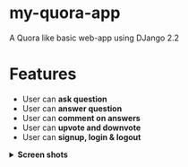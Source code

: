 # my-quora-app
A Quora like basic web-app using DJango 2.2

# Features
* User can **ask question**
* User can **answer question**
* User can **comment on answers**
* User can **upvote and downvote**
* User can **signup, login & logout**

<details><summary><b>Screen shots</b></summary>
<p align="center">
  <img src="./img/question_lists_unauth.png" alt="Question Lists Unauth" >
</p>

<p align="center">
  <img src="./img/question_lists_auth.png" alt="Question Lists Unauth" >
</p>

<p align="center">
  <img src="./img/login.png" alt="Question Lists Unauth" >
</p>

<p align="center">
  <img src="./img/ask.png" alt="Question Lists Unauth" >
</p>

<p align="center">
  <img src="./img/answer.png" alt="Question Lists Unauth" >
</p>

<p align="center">
  <img src="./img/question_details.png" alt="Question Lists Unauth" >
</p>

<p align="center">
  <a href="https://evilmartians.com/?utm_source=size-limit">
    <img src="https://evilmartians.com/badges/sponsored-by-evil-martians.svg"
         alt="Sponsored by Evil Martians" width="236" height="54">
  </a>
</p>


#### Setup

Clone the project

```bash
git clone https://github.com/bksun/my-quora-app.git
```

create and start a a virtual environment

```bash
virtualenv env --no-site-packages

source env/bin/activate
```

Install the python package requirements using `pip`.

```bash
pip install -r requirements.txt
```

Run the migrate command to create database tables.

```bash
python manage.py migrate
```

Use the `createsuperuser` command to create a user who has superuser privileges.

```bash
python manage.py createsuperuser
```

Finally run the server using the `runserver` command.

```bash
python manage.py runserver
```

#### Testing

Linter test using Flake8

```bash
flake8 .
```

Unit tests and Coverage report.

```bash
pytest
```

## Built with

* [DJango 2.2.2](https://www.djangoproject.com/)
* [Bootstrap-4](https://getbootstrap.com/docs/4.0/getting-started/introduction/)
* [Flate-8]()
* [Pytest](https://docs.pytest.org/en/latest/contents.html)

## Contribute

1. Please feel free to raise issue
2. Highly appreciate for pull request

## License

[MIT](https://choosealicense.com/licenses/mit/)